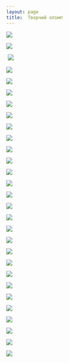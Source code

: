 ```yaml
---
layout: page
title:  Творчий олімп
---
```

![](/assets/tiger-1429005165.jpg)

![](/assets/tiger-1429101196.jpg)  

  

 ![](/assets/tiger-1429005258.jpg)

![](/assets/tiger-1429005284.jpg)

![](/assets/tiger-1429005307.jpg)

![](/assets/tiger-1429005362.jpg)

![](/assets/tiger-1429005388.jpg)

![](/assets/tiger-1433744104.jpg)

![](/assets/tiger-1433744149.jpg)  

![](/assets/tiger-1429005407.jpg)

![](/assets/tiger-1429005428.jpg)

![](/assets/tiger-1429005445.jpg)

![](/assets/tiger-1429005494.jpg)

![](/assets/tiger-1429005533.jpg)

![](/assets/tiger-1429005570.jpg)

![](/assets/tiger-1429005592.jpg)

![](/assets/tiger-1429005615.jpg)

![](/assets/tiger-1429005635.jpg)

![](/assets/tiger-1429005662.jpg)

![](/assets/tiger-1429005679.jpg)

![](/assets/tiger-1433744247.jpg)  

![](/assets/tiger-1429005704.jpg)

![](/assets/tiger-1429005726.jpg)

![](/assets/tiger-1433744300.jpg)  

![](/assets/tiger-1429005769.jpg)

![](/assets/tiger-1429005787.jpg)

![](/assets/tiger-1429005818.jpg)

![](/assets/tiger-1429005868.jpg)

![](/assets/tiger-1429005907.jpg)